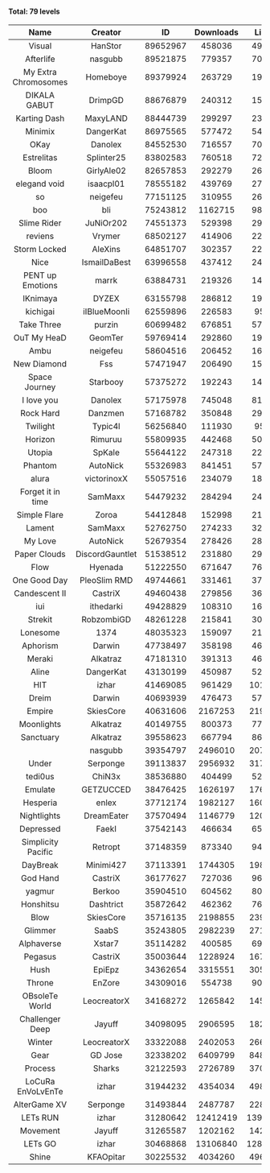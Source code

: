 #### Total: 79 levels

| Name | Creator | ID | Downloads | Likes |
|:---:|:---:|:---:|:---:|:---:|
| Visual | HanStor | 89652967 | 458036 | 49797
| Afterlife | nasgubb | 89521875 | 779357 | 70408
| My Extra Chromosomes | Homeboye | 89379924 | 263729 | 19046
| DIKALA GABUT | DrimpGD | 88676879 | 240312 | 15344
| Karting Dash | MaxyLAND | 88444739 | 299297 | 23956
| Minimix | DangerKat | 86975565 | 577472 | 54404
| OKay | Danolex | 84552530 | 716557 | 70495
| Estrelitas | Splinter25 | 83802583 | 760518 | 72656
| Bloom | GirlyAle02 | 82657853 | 292279 | 26349
| elegand void | isaacpl01 | 78555182 | 439769 | 27502
| so | neigefeu | 77151125 | 310955 | 26781
| boo | bli | 75243812 | 1162715 | 98720
| Slime Rider | JuNiOr202 | 74551373 | 529398 | 29758
| reviens | Vrymer | 68502127 | 414906 | 22384
| Storm Locked | AleXins | 64851707 | 302357 | 22823
| Nice | IsmailDaBest | 63996558 | 437412 | 24780
| PENT up Emotions | marrk | 63884731 | 219326 | 14227
| IKnimaya | DYZEX | 63155798 | 286812 | 19432
| kichigai | iIBlueMoonIi | 62559896 | 226583 | 9510
| Take Three | purzin | 60699482 | 676851 | 57976
| OuT My HeaD | GeomTer | 59769414 | 292860 | 19901
| Ambu | neigefeu | 58604516 | 206452 | 16696
| New Diamond | Fss | 57471947 | 206490 | 15561
| Space Journey | Starbooy | 57375272 | 192243 | 14201
| I love you | Danolex | 57175978 | 745048 | 81776
| Rock Hard | Danzmen | 57168782 | 350848 | 29841
| Twilight | Typic4l | 56256840 | 111930 | 9501
| Horizon | Rimuruu | 55809935 | 442468 | 50427
| Utopia | SpKale | 55644122 | 247318 | 22815
| Phantom | AutoNick | 55326983 | 841451 | 57110
| alura | victorinoxX | 55057516 | 234079 | 18554
| Forget it in time | SamMaxx | 54479232 | 284294 | 24320
| Simple Flare | Zoroa | 54412848 | 152998 | 21278
| Lament | SamMaxx | 52762750 | 274233 | 32690
| My Love | AutoNick | 52679354 | 278426 | 28545
| Paper Clouds | DiscordGauntlet | 51538512 | 231880 | 29564
| Flow | Hyenada | 51222550 | 671647 | 76174
| One Good Day | PleoSlim RMD | 49744661 | 331461 | 37080
| Candescent II | CastriX | 49460438 | 279856 | 36782
| iui | ithedarki | 49428829 | 108310 | 16691
| Strekit | RobzombiGD | 48261228 | 215841 | 30595
| Lonesome | 1374 | 48035323 | 159097 | 21291
| Aphorism | Darwin | 47738497 | 358198 | 46554
| Meraki | Alkatraz | 47181310 | 391313 | 46060
| Aline | DangerKat | 43130199 | 450987 | 52327
| HIT | izhar | 41469085 | 961429 | 101227
| Dreim | Darwin | 40693939 | 476473 | 57815
| Empire | SkiesCore | 40631606 | 2167253 | 219505
| Moonlights | Alkatraz | 40149755 | 800373 | 77929
| Sanctuary | Alkatraz | 39558623 | 667794 | 86860
|   | nasgubb | 39354797 | 2496010 | 207556
| Under | Serponge | 39113837 | 2956932 | 317753
| tedi0us | ChiN3x | 38536880 | 404499 | 52377
| Emulate | GETZUCCED | 38476425 | 1626197 | 176163
| Hesperia | enlex | 37712174 | 1982127 | 160010
| Nightlights | DreamEater | 37570494 | 1146779 | 120918
| Depressed | FaekI | 37542143 | 466634 | 65232
| Simplicity Pacific | Retropt | 37148359 | 873340 | 94674
| DayBreak | Minimi427 | 37113391 | 1744305 | 198518
| God Hand | CastriX | 36177627 | 727036 | 96896
| yagmur | Berkoo | 35904510 | 604562 | 80336
| Honshitsu | Dashtrict | 35872642 | 462362 | 76904
| Blow | SkiesCore | 35716135 | 2198855 | 239132
| Glimmer | SaabS | 35243805 | 2982239 | 271127
| Alphaverse | Xstar7 | 35114282 | 400585 | 69032
| Pegasus | CastriX | 35003644 | 1228924 | 167789
| Hush | EpiEpz | 34362654 | 3315551 | 305795
| Throne | EnZore | 34309016 | 554738 | 90712
| OBsoleTe World | LeocreatorX | 34168272 | 1265842 | 145206
| Challenger Deep | Jayuff | 34098095 | 2906595 | 182213
| Winter | LeocreatorX | 33322088 | 2402053 | 266453
| Gear | GD Jose | 32338202 | 6409799 | 848567
| Process | Sharks | 32122593 | 2726789 | 370212
| LoCuRa EnVoLvEnTe | izhar | 31944232 | 4354034 | 498001
| AlterGame XV | Serponge | 31493844 | 2487787 | 228466
| LETs  RUN | izhar | 31280642 | 12412419 | 1392063
| Movement | Jayuff | 31265587 | 1202162 | 142322
| LETs GO | izhar | 30468868 | 13106840 | 1282613
| Shine | KFAOpitar | 30225532 | 4034260 | 496684
